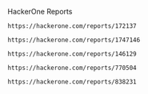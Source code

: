 HackerOne Reports
```
https://hackerone.com/reports/172137
```
```
https://hackerone.com/reports/1747146
```
```
https://hackerone.com/reports/146129
```
```
https://hackerone.com/reports/770504
```
```
https://hackerone.com/reports/838231
```
